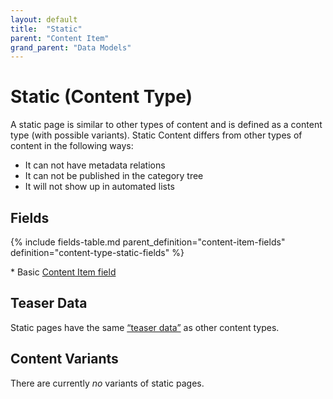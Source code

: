 ```yaml
---
layout: default
title:  "Static"
parent: "Content Item"
grand_parent: "Data Models"
---
```


# Static (Content Type)

A static page is similar to other types of content and is defined as a content type (with possible variants). Static Content differs from other types of content in the following ways:

* It can not have metadata relations
* It can not be published in the category tree
* It will not show up in automated lists

## Fields

{% include fields-table.md parent_definition="content-item-fields" definition="content-type-static-fields" %}

\* Basic [Content Item field](content-item.md#fields)

## Teaser Data

Static pages have the same [“teaser data”](content-item.md#teaser-data) as other content types.

## Content Variants

There are currently *no* variants of static pages.
